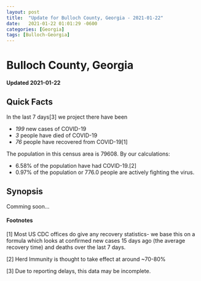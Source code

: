 ```yaml
---
layout: post
title:  "Update for Bulloch County, Georgia - 2021-01-22"
date:   2021-01-22 01:01:29 -0600
categories: [Georgia]
tags: [Bulloch-Georgia]
---
```


# Bulloch County, Georgia
#### Updated 2021-01-22

## Quick Facts

In the last 7 days[3] we project there have been
- *199* new cases of COVID-19
- *3* people have died of COVID-19
- *76* people have recovered from COVID-19[1]

The population in this census area is 79608. By our calculations:
- 6.58% of the population have had COVID-19.[2]
- 0.97% of the population or 776.0 people are actively fighting the virus.

## Synopsis

Comming soon...


#### Footnotes

[1] Most US CDC offices do give any recovery statistics- we base this on a formula which looks at confirmed new cases
15 days ago (the average recovery time) and deaths over the last 7 days.

[2] Herd Immunity is thought to take effect at around ~70-80%

[3] Due to reporting delays, this data may be incomplete.
 
    